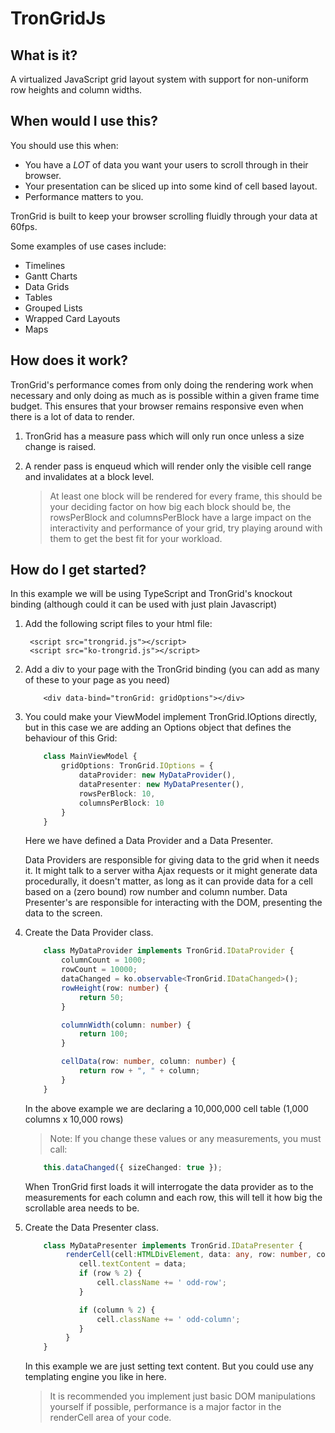 # TronGridJs

## What is it?
A virtualized JavaScript grid layout system with support for non-uniform row heights and column widths.

## When would I use this?

You should use this when:
* You have a *LOT* of data you want your users to scroll through in their browser.
* Your presentation can be sliced up into some kind of cell based layout.
* Performance matters to you. 

TronGrid is built to keep your browser scrolling fluidly through your data at 60fps. 

Some examples of use cases include:

 * Timelines
 * Gantt Charts
 * Data Grids
 * Tables
 * Grouped Lists
 * Wrapped Card Layouts
 * Maps

## How does it work?

TronGrid's performance comes from only doing the rendering work when necessary and only doing as much as is possible within a given frame time budget. This ensures that your browser remains responsive even when there is a lot of data to render.

1. TronGrid has a measure pass which will only run once unless a size change is raised.
2. A render pass is enqueud which will render only the visible cell range and invalidates at a block level. 

   > At least one block will be rendered for every frame, this should be your deciding factor on how big each block should be, the rowsPerBlock and columnsPerBlock have a large impact on the interactivity and performance of your grid, try playing around with them to get the best fit for your workload.

## How do I get started?

In this example we will be using TypeScript and TronGrid's knockout binding (although could it can be used with just plain Javascript)

1. Add the following script files to your html file: 

        <script src="trongrid.js"></script>
        <script src="ko-trongrid.js"></script>

2. Add a div to your page with the TronGrid binding (you can add as many of these to your page as you need)

    ```
        <div data-bind="tronGrid: gridOptions"></div>
    ``` 

3. You could make your ViewModel implement TronGrid.IOptions directly, but in this case we are adding an Options object that defines the behaviour of this Grid:

    ```TypeScript
        class MainViewModel {
            gridOptions: TronGrid.IOptions = {
                dataProvider: new MyDataProvider(),
                dataPresenter: new MyDataPresenter(),
                rowsPerBlock: 10,
                columnsPerBlock: 10
            }
        }
    ```

    Here we have defined a Data Provider and a Data Presenter.
    
    Data Providers are responsible for giving data to the grid when it needs it. It might talk to a server witha Ajax requests or it might generate data procedurally, it doesn't matter, as long as it can provide data for a cell based on a (zero bound) row number and column number.
    Data Presenter's are responsible for interacting with the DOM, presenting the data to the screen. 


4. Create the Data Provider class.

    ```TypeScript
        class MyDataProvider implements TronGrid.IDataProvider {
            columnCount = 1000;
            rowCount = 10000;
            dataChanged = ko.observable<TronGrid.IDataChanged>();
            rowHeight(row: number) {
                return 50;
            }

            columnWidth(column: number) {
                return 100;
            }

            cellData(row: number, column: number) {
                return row + ", " + column;
            }
        }
    ```

    In the above example we are declaring a 10,000,000 cell table (1,000 columns x 10,000 rows)

    > Note: If you change these values or any measurements, you must call:
        
    ```TypeScript
        this.dataChanged({ sizeChanged: true });
    ```
    
    When TronGrid first loads it will interrogate the data provider as to the measurements for each column and each row, this will tell it how big the scrollable area needs to be.

5. Create the Data Presenter class.

    ```TypeScript
        class MyDataPresenter implements TronGrid.IDataPresenter {
             renderCell(cell:HTMLDivElement, data: any, row: number, column: number) {
                cell.textContent = data;
                if (row % 2) {
                    cell.className += ' odd-row';
                }

                if (column % 2) {
                    cell.className += ' odd-column';
                }
             }
        }
    ```

    In this example we are just setting text content. But you could use any templating engine you like in here.

    > It is recommended you implement just basic DOM manipulations yourself if possible, performance is a major factor in the renderCell area of your code.